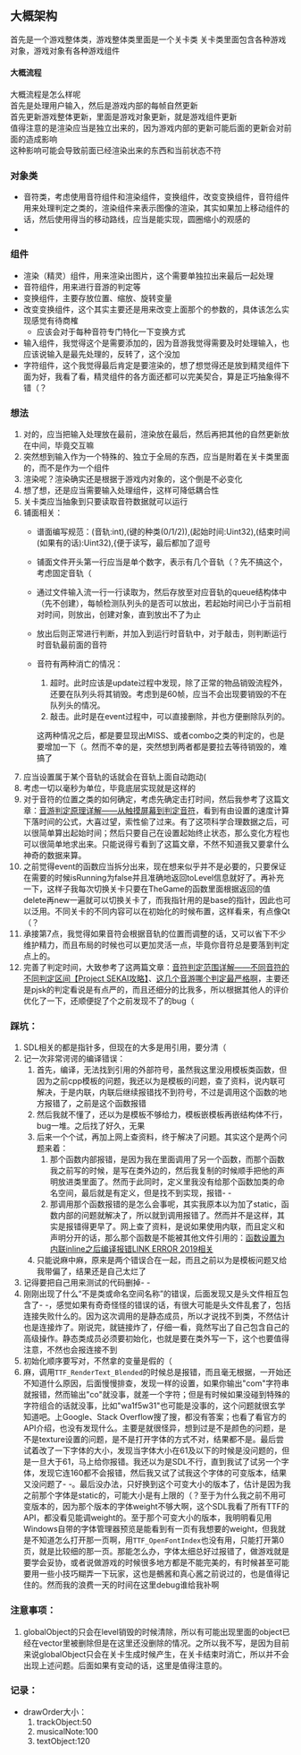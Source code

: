 ﻿## 大概架构
首先是一个游戏整体类，游戏整体类里面是一个关卡类
关卡类里面包含各种游戏对象，游戏对象有各种游戏组件
#### 大概流程
大概流程是怎么样呢  
首先是处理用户输入，然后是游戏内部的每帧自然更新  
首先更新游戏整体更新，里面是游戏对象更新，就是游戏组件更新  
值得注意的是渲染应当是独立出来的，因为游戏内部的更新可能后面的更新会对前面的造成影响  
这种影响可能会导致前面已经渲染出来的东西和当前状态不符  

### 对象类
+ 音符类，考虑使用音符组件和渲染组件，变换组件，改变变换组件，音符组件用来处理判定之类的，渲染组件来表示图像的渲染，其实如果加上移动组件的话，然后使用得当的移动路线，应当是能实现，圆圈缩小的观感的  
+ 

### 组件
+ 渲染（精灵）组件，用来渲染出图片，这个需要单独拉出来最后一起处理
+ 音符组件，用来进行音游的判定等
+ 变换组件，主要存放位置、缩放、旋转变量
+ 改变变换组件，这个其实主要还是用来改变上面那个的参数的，具体该怎么实现感觉有待商榷
    + 应该会对于每种音符专门特化一下变换方式
+ 输入组件，我觉得这个是需要添加的，因为音游我觉得需要及时处理输入，也应该说输入是最先处理的，反转了，这个没加
+ 字符组件，这个我觉得最后肯定是要渲染的，想了想觉得还是放到精灵组件下面为好，我看了看，精灵组件的各方面还都可以完美契合，算是正巧抽象得不错（？

### 想法
1. 对的，应当把输入处理放在最前，渲染放在最后，然后再把其他的自然更新放在中间，毕竟交互嘛
1. 突然想到输入作为一个特殊的、独立于全局的东西，应当是附着在关卡类里面的，而不是作为一个组件
1. 渲染呢？渲染确实还是根据于游戏内对象的，这个倒是不必变化
1. 想了想，还是应当需要输入处理组件，这样可降低耦合性
1. 关卡类应当抽象到只要读取音符数据就可以运行
1. 铺面相关：
    + 谱面编写规范：(音轨:int),(键的种类(0/1/2)),(起始时间:Uint32),(结束时间(如果有的话):Uint32),{便于读写，最后都加了逗号
    + 铺面文件开头第一行应当是单个数字，表示有几个音轨（？先不搞这个，考虑固定音轨（
    + 通过文件输入流一行一行读取为，然后存放至对应音轨的queue结构体中（先不创建），每帧检测队列头的是否可以放出，若起始时间已小于当前相对时间，则放出，创建对象，直到放出不了为止
    + 放出后则正常进行判断，并加入到运行时音轨中，对于敲击，则判断运行时音轨最前面的音符
    + 音符有两种消亡的情况：
        1. 超时。此时应该是update过程中发现，除了正常的物品销毁流程外，还要在队列头将其销毁。考虑到是60帧，应当不会出现要销毁的不在队列头的情况。
        2. 敲击。此时是在event过程中，可以直接删除，并也方便删除队列的。

        这两种情况之后，都是要显现出MISS、或者combo之类的判定的，也是要增加一下（。然而不幸的是，突然想到两者都是要拉去等待销毁的，难搞了
1. 应当设置属于某个音轨的话就会在音轨上面自动跑动(
1. 考虑一切以毫秒为单位，毕竟底层实现就是这样的
1. 对于音符的位置之类的如何确定，考虑先确定击打时间，然后我参考了这篇文章：[音游判定原理详解——从触摸屏幕到判定音符](https://www.bilibili.com/read/cv13690032/)，看到有由设置的速度计算下落时间的公式，大喜过望，索性偷了过来。有了这项科学合理数据之后，可以很简单算出起始时间；然后只要自己在设置起始终止状态，那么变化方程也可以很简单地求出来。只能说得亏看到了这篇文章，不然不知道我又要拿什么神奇的数据来算。
1. 之前觉得event的函数应当拆分出来，现在想来似乎并不是必要的，只要保证在需要的时候isRunning为false并且准确地返回toLevel信息就好了。再补充一下，这样子我每次切换关卡只要在TheGame的函数里面根据返回的值delete再new一遍就可以切换关卡了，而我指针用的是base的指针，因此也可以泛用。不同关卡的不同内容可以在初始化的时候布置，这样看来，有点像Qt（？
1. 承接第7点，我觉得如果音符会根据音轨的位置而调整的话，又可以省下不少维护精力，而且布局的时候也可以更加灵活一点，毕竟你音符总是要落到判定点上的。
1. 完善了判定时间，大致参考了这两篇文章：[音符判定范围详解——不同音符的不同判定区间【Project SEKAI攻略】](https://www.bilibili.com/read/cv13712799/)、[这几个音游哪个判定最严格啊](https://tieba.baidu.com/p/6789994052)，主要还是pjsk的判定看说是有点严的，而且还细分的比我多，所以根据其他人的评价优化了一下，还顺便捉了个之前发现不了的bug（

### 踩坑：
1. SDL相关的都是指针多，但现在的大多是用引用，要分清（
2. 记一次非常谔谔的编译错误：
    1. 首先，编译，无法找到引用的外部符号，虽然我这里没用模板类函数，但因为之前cpp模板的问题，我还以为是模板的问题，查了资料，说内联可解决，于是内联，内联后继续报错找不到符号，不过是调用这个函数的地方报错了，之前是这个函数报错
    1. 然后我就不懂了，还以为是模板不够给力，模板嵌模板再嵌结构体不行，bug一堆。之后找了好久，无果
    1. 后来一个个试，再加上网上查资料，终于解决了问题。其实这个是两个问题来着：
        1. 那个函数内部报错，是因为我在里面调用了另一个函数，而那个函数我之前写的时候，是写在类外边的，然后我复制的时候顺手把他的声明放进类里面了。然而于此同时，定义里我没有给那个函数加类的命名空间，最后就是有定义，但是找不到实现，报错- -
        2. 那调用那个函数报错的是怎么会事呢，其实我原本以为加了static，函数内部的问题就解决了，所以就到调用报错了。然而并不是这样，其实是报错得更早了。网上查了资料，是说如果使用内联，而且定义和声明分开的话，那么那个函数是不能被其他文件引用的：[函数设置为内联inline之后编译报错LINK ERROR 2019相关](https://blog.csdn.net/LL596214569/article/details/83794264)
    1. 只能说麻中麻，原来是两个错误合在一起，而且之前以为是模板问题又给我带偏了，结果还是自己太烂了
1. 记得要把自己用来测试的代码删掉- -
1. 刚刚出现了什么“不是类或命名空间名称”的错误，后面发现又是头文件相互包含了- -，感觉如果有奇奇怪怪的错误的话，有很大可能是头文件乱套了，包括连接失败什么的。因为这次调用的是静态成员，所以才说找不到类，不然估计也是连接炸了。刚说完，就链接炸了，仔细一看，竟然写出了自己包含自己的高级操作。静态类成员必须要初始化，也就是要在类外写一下，这个也要值得注意，不然也会报连接不到
1. 初始化顺序要写对，不然拿的变量是假的（
1. 麻，调用`TTF_RenderText_Blended`的时候总是报错，而且毫无根据，一开始还不知道什么原因，后面慢慢排查，发现一样的设置，如果你输出"com"字符串就报错，然而输出"co"就没事，就差一个字符；但是有时候如果没碰到特殊的字符组合的话就没事，比如"wa1f5w31"也可能是没事的，这个问题就很玄学知道吧。上Google、Stack Overflow搜了搜，都没有答案；也看了看官方的API介绍，也没有发现什么。主要是就很怪异，想到过是不是颜色的问题，是不是texture设置的问题，是不是打开字体的方式不对，结果都不是。最后尝试着改了一下字体的大小，发现当字体大小在61及以下的时候是没问题的，但是一旦大于61，马上给你报错。我还以为是SDL不行，直到我试了试另一个字体，发现它连160都不会报错，然后我又试了试我这个字体的可变版本，结果又没问题了- -。最后没办法，只好换到这个可变大小的版本了，估计是因为我之前那个字体是static的，可能大小是有上限的（？至于为什么我之前不用可变版本的，因为那个版本的字体weight不够大啊，这个SDL我看了所有TTF的API，都没看见能调weight的。至于那个可变大小的版本，我明明看见用Windows自带的字体管理器预览是能看到有一页有我想要的weight，但我就是不知道怎么打开那一页啊，用`TTF_OpenFontIndex`也没有用，只能打开第0页，就是比较细的那一页。那能怎么办，字体太细总好过报错了，做游戏就是要学会妥协，或者说做游戏的时候很多地方都是不能完美的，有时候甚至可能要用一些小技巧糊弄一下玩家，这也是鵺酱和真心酱之前说过的，也是值得记住的。然而我的浪费一天的时间在这里debug谁给我补啊

### 注意事项：
1. globalObject的只会在level销毁的时候清除，所以有可能出现里面的object已经在vector里被删除但是在这里还没删除的情况。之所以我不写，是因为目前来说globalObject只会在关卡生成时候产生，在关卡结束时消亡，所以并不会出现上述问题。后面如果有变动的话，这里是值得注意的。

### 记录：
+ drawOrder大小：
    1. trackObject:50
    1. musicalNote:100
    1. textObject:120